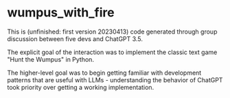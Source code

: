# wumpus_with_fire

This is (unfinished: first version 20230413) code generated through group discussion between five devs and ChatGPT 3.5.  

The explicit goal of the interaction was to implement the classic text game "Hunt the Wumpus" in Python.

The higher-level goal was to begin getting familiar with development patterns that are useful with LLMs - understanding the behavior
of ChatGPT took priority over getting a working implementation.

